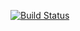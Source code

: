 [![Build Status](https://travis-ci.org/rheehot/spring-webservice.svg?branch=master)](https://travis-ci.org/rheehot/spring-webservice)
